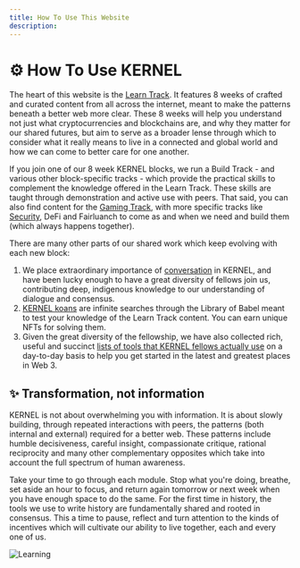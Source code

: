 ```yaml
---
title: How To Use This Website
description:
---
```


# ⚙️ How To Use KERNEL

The heart of this website is the [Learn Track](../../module-0). It features 8 weeks of crafted and curated content from all across the internet, meant to make the patterns beneath a better web more clear. These 8 weeks will help you understand not just what cryptocurrencies and blockchains are, and why they matter for our shared futures, but aim to serve as a broader lense through which to consider what it really means to live in a connected and global world and how we can come to better care for one another.

If you join one of our 8 week KERNEL blocks, we run a Build Track - and various other block-specific tracks - which provide the practical skills to complement the knowledge offered in the Learn Track. These skills are taught through demonstration and active use with peers. That said, you can also find content for the [Gaming Track](../../track-gaming), with more specific tracks like [Security](../../resources/security), DeFi and Fairluanch to come as and when we need and build them (which always happens together).

There are many other parts of our shared work which keep evolving with each new block: 

1. We place extraordinary importance of [conversation](../../conversation) in KERNEL, and have been lucky enough to have a great diversity of fellows join us, contributing deep, indigenous knowledge to our understanding of dialogue and consensus.
2. [KERNEL koans](../../koans) are infinite searches through the Library of Babel meant to test your knowledge of the Learn Track content. You can earn unique NFTs for solving them. 
3. Given the great diversity of the fellowship, we have also collected rich, useful and succinct [lists of tools that KERNEL fellows actually use](../../resources) on a day-to-day basis to help you get started in the latest and greatest places in Web 3.


## ✨ Transformation, not information

KERNEL is not about overwhelming you with information. It is about slowly building, through repeated interactions with peers, the patterns (both internal and external) required for a better web. These patterns include humble decisiveness, careful insight, compassionate critique, rational reciprocity and many other complementary opposites which take into account the full spectrum of human awareness. 

Take your time to go through each module. Stop what you're doing, breathe, set aside an hour to focus, and return again tomorrow or next week when you have enough space to do the same. For the first time in history, the tools we use to write history are fundamentally shared and rooted in consensus. This a time to pause, reflect and turn attention to the kinds of incentives which will cultivate our ability to live together, each and every one of us.

![Learning](/assets/images/learning-01.jpg)